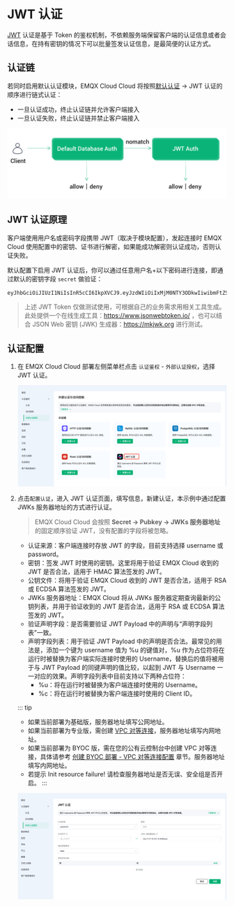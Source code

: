 # JWT 认证

[JWT](https://jwt.io/) 认证是基于 Token 的鉴权机制，不依赖服务端保留客户端的认证信息或者会话信息，在持有密钥的情况下可以批量签发认证信息，是最简便的认证方式。

## 认证链

若同时启用默认认证模块，EMQX Cloud Cloud 将按照[默认认证](https://docs.emqx.com/zh/cloud/latest/deployments/auth.html#%E8%AE%A4%E8%AF%81) -> JWT 认证的顺序进行链式认证：

* 一旦认证成功，终止认证链并允许客户端接入
* 一旦认证失败，终止认证链并禁止客户端接入

![auth_chain](./_assets/../_assets/jwt_auth_chain.png)

## JWT 认证原理

客户端使用用户名或密码字段携带 JWT（取决于模块配置），发起连接时 EMQX Cloud 使用配置中的密钥、证书进行解密，如果能成功解密则认证成功，否则认证失败。

默认配置下启用 JWT 认证后，你可以通过任意用户名+以下密码进行连接，即通过默认的密钥字段 `secret` 做验证：

```bash
eyJhbGciOiJIUzI1NiIsInR5cCI6IkpXVCJ9.eyJzdWIiOiIxMjM0NTY3ODkwIiwibmFtZSI6IkVNUVggQ2xvdWQiLCJpYXQiOjE1MTYyMzkwMjJ9.wGxZTwkCZtYPzkS854aQ9WCnP8YGIQ_erFh5RIznhYk
```

> 上述 JWT Token 仅做测试使用，可根据自己的业务需求用相关工具生成。此处提供一个在线生成工具：<https://www.jsonwebtoken.io/> ，也可以结合 JSON Web 密钥 (JWK) 生成器：<https://mkjwk.org> 进行测试。

## 认证配置

1. 在 EMQX Cloud Cloud 部署左侧菜单栏点击 `认证鉴权` - `外部认证授权`，选择 JWT 认证。

    ![jwt_auth](./_assets/../_assets/jwt_auth.png)

2. 点击`配置认证`，进入 JWT 认证页面，填写信息，新建认证，本示例中通过配置 JWKs 服务器地址的方式进行认证。

    > EMQX Cloud Cloud 会按照 **Secret -> Pubkey -> JWKs 服务器地址** 的固定顺序验证 JWT，没有配置的字段将被忽略。

   * 认证来源：客户端连接时存放 JWT 的字段，目前支持选择 username 或 password。
   * 密钥：签发 JWT 时使用的密钥。这里将用于验证 EMQX Cloud 收到的 JWT 是否合法，适用于 HMAC 算法签发的 JWT。
   * 公钥文件：将用于验证 EMQX Cloud 收到的 JWT 是否合法，适用于 RSA 或 ECDSA 算法签发的 JWT。
   * JWKs 服务器地址：EMQX Cloud 将从 JWKs 服务器定期查询最新的公钥列表，并用于验证收到的 JWT 是否合法，适用于 RSA 或 ECDSA 算法签发的 JWT。
   * 验证声明字段：是否需要验证 JWT Payload 中的声明与“声明字段列表”一致。
   * 声明字段列表：用于验证 JWT Payload 中的声明是否合法。最常见的用法是，添加一个键为 username 值为 %u 的键值对，%u 作为占位符将在运行时被替换为客户端实际连接时使用的 Username，替换后的值将被用于与 JWT Payload 的同键声明的值比较，以起到 JWT 与 Username 一一对应的效果。声明字段列表中目前支持以下两种占位符：
      * %u：将在运行时被替换为客户端连接时使用的 Username。
      * %c：将在运行时被替换为客户端连接时使用的 Client ID。

    ::: tip
      * 如果当前部署为基础版，服务器地址填写公网地址。
      * 如果当前部署为专业版，需创建 [VPC 对等连接](https://docs.emqx.com/zh/cloud/latest/deployments/vpc_peering.html)，服务器地址填写内网地址。
      * 如果当前部署为 BYOC 版，需在您的公有云控制台中创建 VPC 对等连接，具体请参考 [创建 BYOC 部署 - VPC 对等连接配置](../create/byoc.md#vpc-对等连接配置) 章节。服务器地址填写内网地址。
      * 若提示 Init resource failure! 请检查服务器地址是否无误、安全组是否开启。
    :::

    ![jwt_auth](./_assets/../_assets/jwt_auth_info.png)
